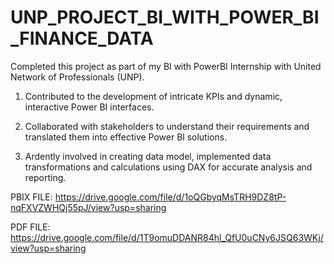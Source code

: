 # UNP_PROJECT_BI_WITH_POWER_BI_FINANCE_DATA

Completed this project as part of my Bl with PowerBI Internship with United Network of Professionals (UNP).

1. Contributed to the development of intricate KPIs and dynamic, interactive Power BI interfaces.
  
2. Collaborated with stakeholders to understand their requirements and translated them into effective Power Bl solutions.
   
3. Ardently involved in creating data model, implemented data transformations and calculations using DAX for accurate analysis and reporting.
   
PBIX FILE: https://drive.google.com/file/d/1oQGbyqMsTRH9DZ8tP-nqFXVZWHQj55pJ/view?usp=sharing

PDF FILE: https://drive.google.com/file/d/1T9omuDDANR84hl_QfU0uCNy6JSQ63WKj/view?usp=sharing
